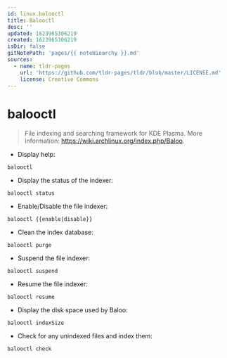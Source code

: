```yaml
---
id: linux.balooctl
title: Balooctl
desc: ''
updated: 1623965306219
created: 1623965306219
isDir: false
gitNotePath: 'pages/{{ noteHiearchy }}.md'
sources:
  - name: tldr-pages
    url: 'https://github.com/tldr-pages/tldr/blob/master/LICENSE.md'
    license: Creative Commons
---
```

# balooctl

> File indexing and searching framework for KDE Plasma.
> More information: <https://wiki.archlinux.org/index.php/Baloo>.

- Display help:

`balooctl`

- Display the status of the indexer:

`balooctl status`

- Enable/Disable the file indexer:

`balooctl {{enable|disable}}`

- Clean the index database:

`balooctl purge`

- Suspend the file indexer:

`balooctl suspend`

- Resume the file indexer:

`balooctl resume`

- Display the disk space used by Baloo:

`balooctl indexSize`

- Check for any unindexed files and index them:

`balooctl check`

